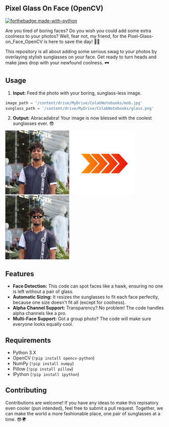 ## Pixel Glass On Face (OpenCV)
[![forthebadge made-with-python](http://ForTheBadge.com/images/badges/made-with-python.svg)](https://www.python.org/)

Are you tired of boring faces? Do you wish you could add some extra coolness to your photos? Well, fear not, my friend, for the Pixel-Glass-on_Face_OpenCV is here to save the day! 🦸‍♀️

This repository is all about adding some serious swag to your photos by overlaying stylish sunglasses on your face. Get ready to turn heads and make jaws drop with your newfound coolness. 🕶️

## Usage

1. **Input:** Feed the photo with your boring, sunglass-less image.

```python
image_path = '/content/drive/MyDrive/ColabNotebooks/mob.jpg'
sunglass_path = '/content/drive/MyDrive/ColabNotebooks/glass.png'
```

2. **Output:** Abracadabra! Your image is now blessed with the coolest sunglasses ever. 😎

<img src="images/mob.jpg" alt="Input Image" width="200" height="200"> <img src="images/arrow.png" alt="Input Image" width="200" height="200"> <img src="images/output.jpg" alt="Input Image" width="200" height="200"> 

## Features

- **Face Detection:** This code can spot faces like a hawk, ensuring no one is left without a pair of glass.
- **Automatic Sizing:** It resizes the sunglasses to fit each face perfectly, because one size doesn't fit all (except for coolness).
- **Alpha Channel Support:** Transparency? No problem! The code handles alpha channels like a pro.
- **Multi-Face Support:** Got a group photo? The code will make sure everyone looks equally cool.

## Requirements

- Python 3.X
- OpenCV (`!pip install opencv-python`)
- NumPy (`!pip install numpy`)
- Pillow (`!pip install pillow`)
- IPython (`!pip install ipython`)

## Contributing

Contributions are welcome! If you have any ideas to make this repisatory even cooler (pun intended), feel free to submit a pull request. Together, we can make the world a more fashionable place, one pair of sunglasses at a time. 😎🌍
